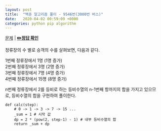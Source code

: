 ```yaml
---
layout: post
title:  "백준 알고리즘 풀이 - 9546번(3000번 버스)"
date:   2020-04-02 00:59:09 +0000
categories: python pip algorithm
---
```


[문제](https://www.acmicpc.net/problem/9546) |
**[✏️정답 확인](https://github.com/live2skull/TheLordOfBOJ/blob/master/problems/%EC%88%98%ED%95%99/9546.py)**

정류장의 수 별로 승객의 수를 살펴보면, 다음과 같다.

1번째 정류장에서 1명  (1명 증가)  
2번째 정류장에서 3명  (2명 증가)  
3번째 정류장에서 7명  (4명 증가)  
4번째 정류장에서 15명  (8명 증가)  

n번째 정류장에서 2를 등비로 하는 등비수열의 n-1번째 항까지의 합을 가지고 있으므로, 등비수열의 합을 구현하여 풀이한다.

```
def calc(step):
    # 0 -> 1 -> 3 -> 7 -> 15 ...
    _sum = 1 # 시작 값
    dp = 2 * (pow(2, step-1) - 1) # 내부 등비수열의 합
    return _sum + dp
```
